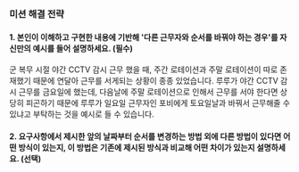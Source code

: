 ### 미션 해결 전략

#### 1. 본인이 이해하고 구현한 내용에 기반해 '다른 근무자와 순서를 바꿔야 하는 경우'를 자신만의 예시를 들어 설명하세요. (필수)

군 복무 시절 야간 CCTV 감시 근무 했을 때, 주간 로테이션과 주말 로테이션이 따로 존재했기 때문에 연달아 근무를 서게되는 상황이 종종 있었습니다.
루루가 야간 CCTV 감시 근무를 금요일에 했는데, 다음날에 주말 로테이션으로 인해서 근무를 서야 한다면 상당히 피곤하기 때문에 루루가 일요일 근무자인
포비에게 토요일날과 바꿔서 근무해줄 수 있냐고 부탁하는 것을 예시로 들 수 있습니다.

#### 2. 요구사항에서 제시한 앞의 날짜부터 순서를 변경하는 방법 외에 다른 방법이 있다면 어떤 방식이 있는지, 이 방법은 기존에 제시된 방식과 비교해 어떤 차이가 있는지 설명하세요. (선택)
